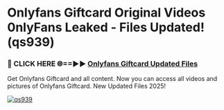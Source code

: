 # Onlyfans Giftcard Original Videos 0nlyFans Leaked - Files Updated! (qs939)

<h3>🔴 CLICK HERE 🌐==►► <a href="https://tinyurl.com/ehrbuxhb" rel="nofollow">Onlyfans Giftcard Updated Files</a></h3>

Get Onlyfans Giftcard and all content. Now you can access all videos and pictures of Onlyfans Giftcard. New Updated Files 2025!

[![qs939](https://i.imgur.com/lVYEuWS.gif)](https://tinyurl.com/ehrbuxhb)
